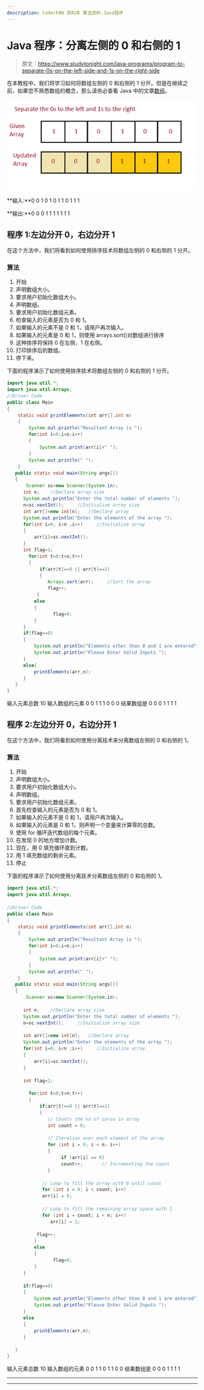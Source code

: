 ```yaml
---
description: CoderFAN 资料库 算法资料 Java程序
---
```


# Java 程序：分离左侧的 0 和右侧的 1

> 原文：<https://www.studytonight.com/java-programs/program-to-separate-0s-on-the-left-side-and-1s-on-the-right-side>

在本教程中，我们将学习如何将数组左侧的 0 和右侧的 1 分开。但是在继续之前，如果您不熟悉数组的概念，那么请务必查看 Java 中的文章[数组](https://www.studytonight.com/java/array.php)。

![](img/016e5cde80fdbb067046839435a202cd.png)

**输入:**0 0 1 0 1 0 1 1 0 1 1 1

**输出:**0 0 0 1 1 1 1 1 1 1

## 程序 1:左边分开 0，右边分开 1

在这个方法中，我们将看到如何使用排序技术将数组左侧的 0 和右侧的 1 分开。

### 算法

1.  开始
2.  声明数组大小。
3.  要求用户初始化数组大小。
4.  声明数组。
5.  要求用户初始化数组元素。
6.  检查输入的元素是否为 0 和 1。
7.  如果输入的元素不是 0 和 1，请用户再次输入。
8.  如果输入的元素是 0 和 1，则使用 arrays.sort()对数组进行排序
9.  这种排序将保持 0 在左侧，1 在右侧。
10.  打印排序后的数组。
11.  停下来。

下面的程序演示了如何使用排序技术将数组左侧的 0 和右侧的 1 分开。

```java
import java.util.*;  
import java.util.Arrays; 
//Driver Code
public class Main  
{  
    static void printElements(int arr[],int n)
    {
        System.out.println("Resultant Array is ");
        for(int i=0;i<n;i++)
        {
            System.out.print(arr[i]+" ");
        }
        System.out.println(" ");
    }
   public static void main(String args[])   
   {  
       Scanner sc=new Scanner(System.in);
      int n;    //Declare array size
      System.out.println("Enter the total number of elements ");
      n=sc.nextInt();     //Initialize array size
      int arr[]=new int[n];   //Declare array
      System.out.println("Enter the elements of the array ");
      for(int i=0; i<n ;i++)     //Initialize array
      {
          arr[i]=sc.nextInt();
      }      
      int flag=1;      
        for(int t=0;t<n;t++)
        {
            if(arr[t]==0 || arr[t]==1)
            {
               Arrays.sort(arr);     //Sort the array
               flag++;
           }
          else
          {
                 flag=0;
          }
      }      
      if(flag==0)
      {
          System.out.println("Elements other than 0 and 1 are entered");
          System.out.println("Please Enter Valid Inputs ");
      }
      else{
          printElements(arr,n);
      }                 
   }
}
```

输入元素总数 10
输入数组的元素 0 0 1 1 1 0 0 0
结果数组是
0 0 0 1 1 1 1

## 程序 2:左边分开 0，右边分开 1

在这个方法中，我们将看到如何使用分离技术来分离数组左侧的 0 和右侧的 1。

### 算法

1.  开始
2.  声明数组大小。
3.  要求用户初始化数组大小。
4.  声明数组。
5.  要求用户初始化数组元素。
6.  首先检查输入的元素是否为 0 和 1。
7.  如果输入的元素不是 0 和 1，请用户再次输入。
8.  如果输入的元素是 0 和 1，则声明一个变量来计算零的总数。
9.  使用 for 循环迭代数组的每个元素。
10.  在发现 0 的地方增加计数。
11.  现在，用 0 填充循环直到计数。
12.  用 1 填充数组的剩余元素。
13.  停止

下面的程序演示了如何使用分离技术分离数组左侧的 0 和右侧的 1。

```java
import java.util.*;  
import java.util.Arrays; 

//Driver Code
public class Main  
{  
    static void printElements(int arr[],int n)
    {
        System.out.println("Resultant Array is ");
        for(int i=0;i<n;i++)
        {
            System.out.print(arr[i]+" ");
        }
        System.out.println(" ");
    }
   public static void main(String args[])   
   {  
       Scanner sc=new Scanner(System.in);

      int n;    //Declare array size
      System.out.println("Enter the total number of elements ");
      n=sc.nextInt();     //Initialize array size

      int arr[]=new int[n];   //Declare array
      System.out.println("Enter the elements of the array ");
      for(int i=0; i<n ;i++)     //Initialize array
      {
          arr[i]=sc.nextInt();
      }

      int flag=1;

        for(int t=0;t<n;t++)
        {
            if(arr[t]==0 || arr[t]==1)
            {
               // Counts the no of zeros in array 
               int count = 0; 

               // Iteration over each element of the array 
               for (int i = 0; i < n; i++) 
               { 
                    if (arr[i] == 0) 
                    count++;       // Incrementing the count 
               } 

             // Loop to fill the array with 0 until count 
             for (int i = 0; i < count; i++) 
             arr[i] = 0; 

             // Loop to fill the remaining array space with 1 
             for (int i = count; i < n; i++) 
                arr[i] = 1; 

           flag++;
          }
          else
          {
                 flag=0;
          }
      }

      if(flag==0)
      {
          System.out.println("Elements other than 0 and 1 are entered");
          System.out.println("Please Enter Valid Inputs ");
      }
      else
      {
          printElements(arr,n);
      }

   }
}
```

输入元素总数 10
输入数组的元素 0 0 1 1 0 1 1 0 0
结果数组是
0 0 0 1 1 1 1

* * *

* * *